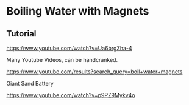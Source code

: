 # Boiling Water with Magnets

## Tutorial

https://www.youtube.com/watch?v=Ua6brgZha-4

Many Youtube Videos, can be handcranked. 

https://www.youtube.com/results?search_query=boil+water+magnets

Giant Sand Battery

https://www.youtube.com/watch?v=p9PZ9Mykv4o
